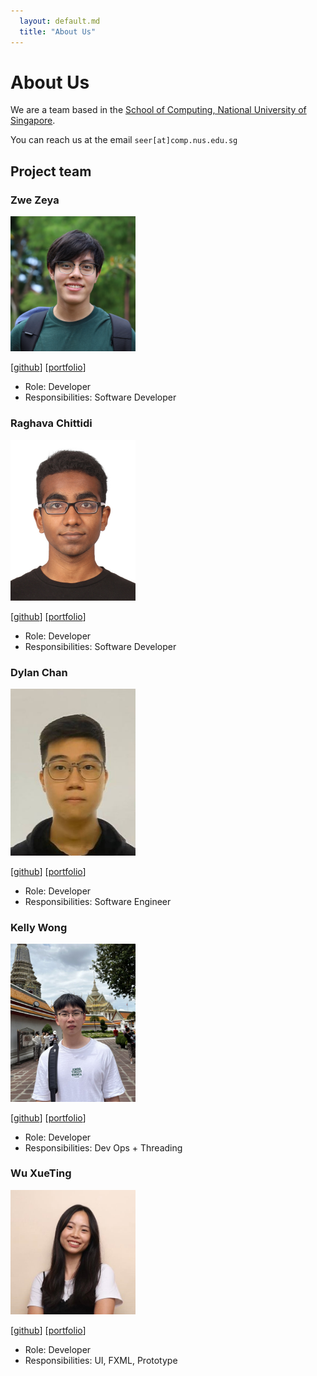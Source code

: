 ```yaml
---
  layout: default.md
  title: "About Us"
---
```


# About Us

We are a team based in the [School of Computing, National University of Singapore](http://www.comp.nus.edu.sg).

You can reach us at the email `seer[at]comp.nus.edu.sg`

## Project team

### Zwe Zeya

<img src="images/zwezeya.png" width="200px">

[[github](https://github.com/ZweZeya)]
[[portfolio](team/zwezeya.md)]

* Role: Developer
* Responsibilities: Software Developer

### Raghava Chittidi

<img src="images/raghava-chittidi.png" width="200px">


[[github](http://github.com/Raghava-Chittidi)]
[[portfolio](team/raghava-chittidi.md)]

* Role: Developer
* Responsibilities: Software Developer

### Dylan Chan

<img src="images/choaticman.png" width="200px">

[[github](http://github.com/choaticman)] [[portfolio](team/choaticman.md)]

* Role: Developer
* Responsibilities: Software Engineer

### Kelly Wong

<img src="images/woke02.png" width="200px">

[[github](http://github.com/woke02)]
[[portfolio](team/woke02.md)]

* Role: Developer
* Responsibilities: Dev Ops + Threading

### Wu XueTing

<img src="images/snowstopxt.png" width="200px">

[[github](http://github.com/snowstopxt)]
[[portfolio](team/xueting.md)]

* Role: Developer
* Responsibilities: UI, FXML, Prototype
